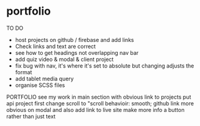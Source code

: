 # portfolio

TO DO

- host projects on github / firebase and add links
- Check links and text are correct
- see how to get headings not overlapping nav bar
- add quiz video & modal & client project
- fix bug with nav, it's where it's set to absolute but changing adjusts the format
- add tablet media query
- organise SCSS files

PORTFOLIO
see my work in main section with obvious link to projects
put api project first
change scroll to "scroll behavioir: smooth;
github link more obvious on modal and also add link to live site
make more info a button rather than just text
